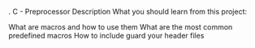 . C - Preprocessor
Description
What you should learn from this project:

What are macros and how to use them
What are the most common predefined macros
How to include guard your header files

